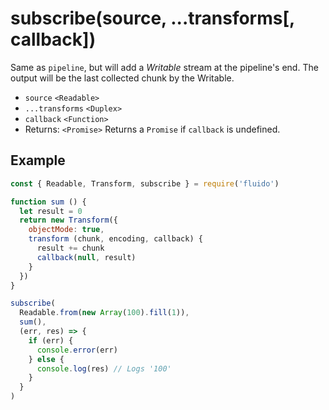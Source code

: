 # subscribe(source, ...transforms[, callback])

Same as `pipeline`, but will add a _Writable_ stream at the pipeline's end. The output will be the last collected chunk by the Writable.

- `source` `<Readable>`
- `...transforms` `<Duplex>`
- `callback` `<Function>`
- Returns: `<Promise>` Returns a `Promise` if `callback` is undefined.

## Example

```javascript
const { Readable, Transform, subscribe } = require('fluido')

function sum () {
  let result = 0
  return new Transform({
    objectMode: true,
    transform (chunk, encoding, callback) {
      result += chunk
      callback(null, result)
    }
  })
}

subscribe(
  Readable.from(new Array(100).fill(1)),
  sum(),
  (err, res) => {
    if (err) {
      console.error(err)
    } else {
      console.log(res) // Logs '100'
    }
  }
)
```

